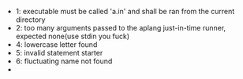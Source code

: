 - 1: executable must be called 'a.in' and shall be ran from the current directory
- 2: too many arguments passed to the aplang just-in-time runner, expected none(use stdin you fuck)
- 4: lowercase letter found
- 5: invalid statement starter
- 6: fluctuating name not found
- 
